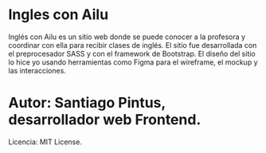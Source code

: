 # Ingles con Ailu
Inglés con Ailu es un sitio web donde se puede conocer a la profesora y
coordinar con ella para recibir clases de inglés.
El sitio fue desarrollada con el preprocesador SASS y con el framework de Bootstrap. 
El diseño del sitio lo hice yo usando herramientas como Figma para el wireframe, 
el mockup y las interacciones. 

# Autor: Santiago Pintus, desarrollador web Frontend.
Licencia: MIT License.
